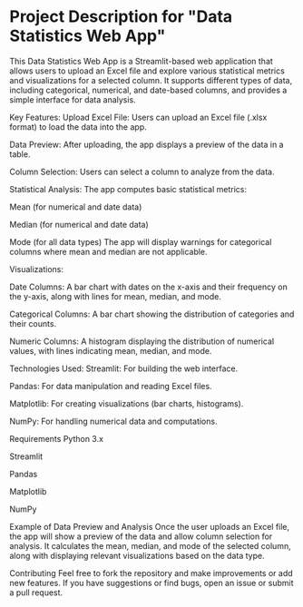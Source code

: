 # Project Description for "Data Statistics Web App"

This Data Statistics Web App is a Streamlit-based web application that allows users to upload an Excel file and explore various statistical metrics and visualizations for a selected column. It supports different types of data, including categorical, numerical, and date-based columns, and provides a simple interface for data analysis.

Key Features:
Upload Excel File: Users can upload an Excel file (.xlsx format) to load the data into the app.

Data Preview: After uploading, the app displays a preview of the data in a table.

Column Selection: Users can select a column to analyze from the data.

Statistical Analysis: The app computes basic statistical metrics:

Mean (for numerical and date data)

Median (for numerical and date data)

Mode (for all data types) The app will display warnings for categorical columns where mean and median are not applicable.

Visualizations:

Date Columns: A bar chart with dates on the x-axis and their frequency on the y-axis, along with lines for mean, median, and mode.

Categorical Columns: A bar chart showing the distribution of categories and their counts.

Numeric Columns: A histogram displaying the distribution of numerical values, with lines indicating mean, median, and mode.

Technologies Used:
Streamlit: For building the web interface.

Pandas: For data manipulation and reading Excel files.

Matplotlib: For creating visualizations (bar charts, histograms).

NumPy: For handling numerical data and computations.

Requirements
Python 3.x

Streamlit

Pandas

Matplotlib

NumPy

Example of Data Preview and Analysis
Once the user uploads an Excel file, the app will show a preview of the data and allow column selection for analysis. It calculates the mean, median, and mode of the selected column, along with displaying relevant visualizations based on the data type.

Contributing
Feel free to fork the repository and make improvements or add new features. If you have suggestions or find bugs, open an issue or submit a pull request.